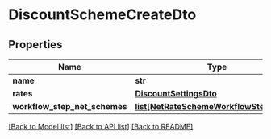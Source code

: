 # DiscountSchemeCreateDto

## Properties
Name | Type | Description | Notes
------------ | ------------- | ------------- | -------------
**name** | **str** |  | 
**rates** | [**DiscountSettingsDto**](DiscountSettingsDto.md) |  | [optional] 
**workflow_step_net_schemes** | [**list[NetRateSchemeWorkflowStepCreate]**](NetRateSchemeWorkflowStepCreate.md) |  | [optional] 

[[Back to Model list]](../README.md#documentation-for-models) [[Back to API list]](../README.md#documentation-for-api-endpoints) [[Back to README]](../README.md)



